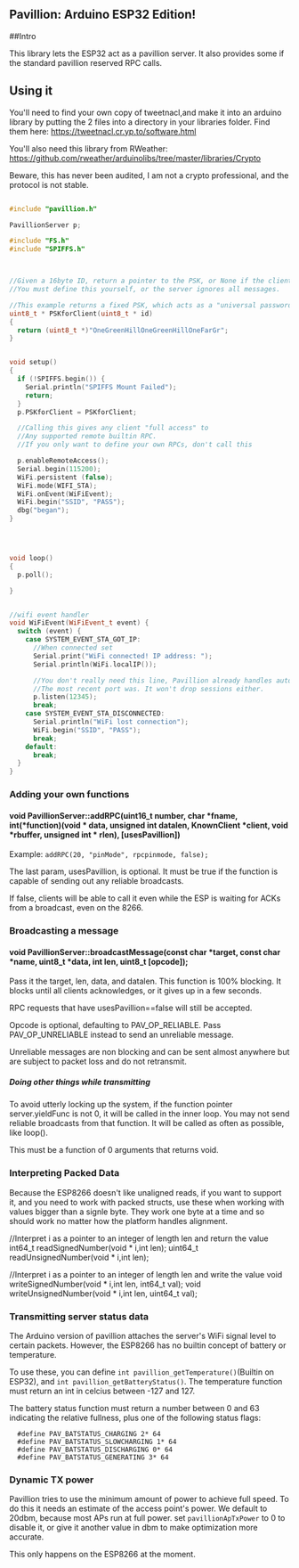 ## Pavillion: Arduino ESP32 Edition!

##Intro

This library lets the ESP32 act as a pavillion server. It also provides some if the standard pavillion reserved RPC calls.


## Using it

You'll need to find your own copy of tweetnacl,and make it into an arduino library by putting the 2 files into a directory in your libraries folder.
Find them here: https://tweetnacl.cr.yp.to/software.html

You'll also need this library from RWeather: https://github.com/rweather/arduinolibs/tree/master/libraries/Crypto

Beware, this has never been audited, I am not a crypto professional, and the protocol is not stable.


```c++

#include "pavillion.h"

PavillionServer p;

#include "FS.h"
#include "SPIFFS.h"



//Given a 16byte ID, return a pointer to the PSK, or None if the client doesn't exist.
//You must define this yourself, or the server ignores all messages.

//This example returns a fixed PSK, which acts as a "universal password" for any client ID.
uint8_t * PSKforClient(uint8_t * id)
{
  return (uint8_t *)"OneGreenHillOneGreenHillOneFarGr";
}


void setup()
{
  if (!SPIFFS.begin()) {
    Serial.println("SPIFFS Mount Failed");
    return;
  }
  p.PSKforClient = PSKforClient;

  //Calling this gives any client "full access" to
  //Any supported remote builtin RPC.
  //If you only want to define your own RPCs, don't call this

  p.enableRemoteAccess();
  Serial.begin(115200);
  WiFi.persistent (false);
  WiFi.mode(WIFI_STA);
  WiFi.onEvent(WiFiEvent);
  WiFi.begin("SSID", "PASS");
  dbg("began");
}




void loop()
{
  p.poll();

}


//wifi event handler
void WiFiEvent(WiFiEvent_t event) {
  switch (event) {
    case SYSTEM_EVENT_STA_GOT_IP:
      //When connected set
      Serial.print("WiFi connected! IP address: ");
      Serial.println(WiFi.localIP());

      //You don't really need this line, Pavillion already handles auto reconnect to whatever 
      //The most recent port was. It won't drop sessions either.
      p.listen(12345);
      break;
    case SYSTEM_EVENT_STA_DISCONNECTED:
      Serial.println("WiFi lost connection");
      WiFi.begin("SSID", "PASS");
      break;
    default:
      break;
  }
}

```


### Adding your own functions
#### void PavillionServer::addRPC(uint16_t number, char *fname, int(*function)(void * data, unsigned int datalen, KnownClient *client, void *rbuffer, unsigned int * rlen), [usesPavillion])

Example: `addRPC(20, "pinMode", rpcpinmode, false);`

The last param, usesPavillion, is optional. It must be true if the function is capable of sending out any
reliable broadcasts.

If false, clients will be able to call it even while the ESP is waiting for ACKs from a broadcast, even on the 8266.


### Broadcasting a message
#### void PavillionServer::broadcastMessage(const char *target, const char *name, uint8_t *data, int len, uint8_t [opcode]);
Pass it the target, len, data, and datalen. This function is 100% blocking. It blocks until all clients
acknowledges, or it gives up in a few seconds.

RPC requests that have usesPavillion==false will still be accepted.

Opcode is optional, defaulting to PAV_OP_RELIABLE. Pass PAV_OP_UNRELIABLE instead to send an unreliable message.

Unreliable messages are non blocking and can be sent almost anywhere but are subject to packet loss and do not retransmit.

##### Doing other things while transmitting
To avoid utterly locking up the system, if the function pointer server.yieldFunc is not 0, it will be called in
the inner loop. You may not send reliable broadcasts from that function. It will be called as often as possible,
like loop().

This must be a function of 0 arguments that returns void.



### Interpreting Packed Data

Because the ESP8266 doesn't like unaligned reads, if you want to support it, and you need to work with packed structs,
use these when working with values bigger than a signle byte. They work one byte at a time and so should work no matter
how the platform handles alignment.

//Interpret i as a pointer to an integer of length len and return the value
int64_t readSignedNumber(void * i,int len);
uint64_t readUnsignedNumber(void * i,int len);

//Interpret i as a pointer to an integer of length len and write the value
void writeSignedNumber(void * i,int len, int64_t val);
void writeUnsignedNumber(void * i,int len, uint64_t val);

### Transmitting server status data
The Arduino version of pavillion attaches the server's WiFi signal level to certain packets.
However, the ESP8266 has no builtin concept of battery or temperature.

To use these, you can define `int pavillion_getTemperature()`(Builtin on ESP32),
and `int pavillion_getBatteryStatus()`. The temperature function must return an int in celcius between -127 and 127.

The battery status function must return a number between 0 and 63 indicating the relative fullness,
plus one of the following status flags:


```
  #define PAV_BATSTATUS_CHARGING 2* 64
  #define PAV_BATSTATUS_SLOWCHARGING 1* 64
  #define PAV_BATSTATUS_DISCHARGING 0* 64
  #define PAV_BATSTATUS_GENERATING 3* 64
```

### Dynamic TX power
Pavillion tries to use the minimum amount of power to achieve full speed. To 
do this it needs an estimate of the access point's power. We default to 20dbm,
because most APs run at full power. set `pavillionApTxPower` to 0 to disable it, or give it another
value in dbm to make optimization more accurate.

This only happens on the ESP8266 at the moment.